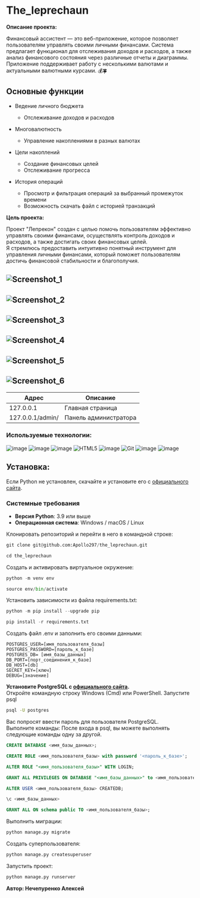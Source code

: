 # The_leprechaun

**Описание проекта:**

Финансовый ассистент — это веб-приложение, которое позволяет пользователям управлять своими личными финансами. Система предлагает функционал для отслеживания доходов и расходов, а также анализ финансового состояния через различные отчеты и диаграммы. Приложение поддерживает работу с несколькими валютами и актуальными валютными курсами. 💰🍀

## Основные функции

- Ведение личного бюджета
  - Отслеживание доходов и расходов

- Многовалютность
  - Управление накоплениями в разных валютах

- Цели накоплений
  - Создание финансовых целей
  - Отслеживание прогресса

- История операций
  - Просмотр и фильтрация операций за выбранный промежуток времени
  - Возможность скачать файл с историей транзакций


**Цель проекта:**

Проект "Лепрекон" создан с целью помочь пользователям эффективно управлять своими финансами, осуществлять контроль доходов и расходов, а также достигать своих финансовых целей.</br> Я стремлюсь предоставить интуитивно понятный инструмент для управления личными финансами, который поможет пользователям достичь финансовой стабильности и благополучия.

![Screenshot_1](https://github.com/Apollo297/the_leprechaun/assets/138869794/b4d3f7bc-c0ec-452e-95e1-d4bb1b4280d4)
---
![Screenshot_2](https://github.com/Apollo297/the_leprechaun/assets/138869794/83428550-c15b-41d9-815a-639df6df32b4)
---
![Screenshot_3](https://github.com/Apollo297/the_leprechaun/assets/138869794/34858d9b-4711-491b-bec6-3138d7236c56)
---
![Screenshot_4](https://github.com/Apollo297/the_leprechaun/assets/138869794/c76080e1-aab3-4161-a514-1c2d00da39e0)
---
![Screenshot_5](https://github.com/Apollo297/the_leprechaun/assets/138869794/7383263d-779d-4438-b6b5-91cac0f2dea3)
---
![Screenshot_6](https://github.com/Apollo297/the_leprechaun/assets/138869794/54e56bb1-040d-479a-a8b7-5b12fa04e35a)
---

| Адрес | Описание |
|-------------|-------------|
| 127.0.0.1   | Главная страница   |
| 127.0.0.1/admin/   | Панель администратора  |

### Используемые технологии:
![image](https://img.shields.io/badge/Python-FFD43B?style=for-the-badge&logo=python&logoColor=blue)
![image](https://img.shields.io/badge/SQLite-07405E?style=for-the-badge&logo=sqlite&logoColor=white)
![image](https://img.shields.io/badge/Django-092E20?style=for-the-badge&logo=django&logoColor=green)
![HTML5](https://img.shields.io/badge/html5-%23E34F26.svg?style=for-the-badge&logo=html5&logoColor=white)
![image](https://img.shields.io/badge/VSCode-0078D4?style=for-the-badge&logo=visual%20studio%20code&logoColor=white)
![Git](https://img.shields.io/badge/git-%23F05033.svg?style=for-the-badge&logo=git&logoColor=white)
![image](https://img.shields.io/badge/GitHub-100000?style=for-the-badge&logo=github&logoColor=white)
![image](https://img.shields.io/badge/PostgreSQL-336791?style=for-the-badge&logo=postgresql&logoColor=white)

## Установка:

Если Python не установлен, скачайте и установите его с [официального сайта](https://www.python.org/downloads/).

### Системные требования

- **Версия Python**: 3.9 или выше
- **Операционная система**: Windows / macOS / Linux

Клонировать репозиторий и перейти в него в командной строке:
```python
git clone git@github.com:Apollo297/the_leprechaun.git
```
```python
cd the_leprechaun
```
Cоздать и активировать виртуальное окружение:
```python
python -m venv env
```
```python
source env/bin/activate
```
Установить зависимости из файла requirements.txt:
```python
python -m pip install --upgrade pip
```
```python
pip install -r requirements.txt
```
Создать файл .env и заполнить его своими данными:
```
POSTGRES_USER=[имя_пользователя_базы]
POSTGRES_PASSWORD=[пароль_к_базе]
POSTGRES_DB= [имя_базы_данных]
DB_PORT=[порт_соединения_к_базе]
DB_HOST=[db]
SECRET_KEY=[ключ]
DEBUG=[значение]
```

**Установите PostgreSQL с [официального сайта](https://www.postgresql.org/download/windows/).**</br>
Откройте командную строку Windows (Cmd) или PowerShell.
Запустите psql
```cmd
psql -U postgres
```
Вас попросят ввести пароль для пользователя PostgreSQL.</br>
Выполните команды: После входа в psql, вы можете выполнять следующие команды одну за другой.</br>
```sql
CREATE DATABASE <имя_базы_данных>;
```
```sql
CREATE ROLE <имя_пользователя_базы> with password '<пароль_к_базе>';
```
```sql
ALTER ROLE "<имя_пользователя_базы>" WITH LOGIN;
```
```sql
GRANT ALL PRIVILEGES ON DATABASE "<имя_базы_данных>" to <имя_пользователя_базы>;
```
```sql
ALTER USER <имя_пользователя_базы> CREATEDB;
```
```sql
\c <имя_базы_данных>
```
```sql
GRANT ALL ON schema public TO <имя_пользователя_базы>;
```
Выполнить миграции:
```python
python manage.py migrate
```
Создать суперпользователя:
```python
python manage.py createsuperuser
```
Запустить проект:
```python
python manage.py runserver
```
**Автор: Нечепуренко Алексей**
